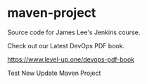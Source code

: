# maven-project
Source code for James Lee's Jenkins course.

Check out our Latest DevOps PDF book.

https://www.level-up.one/devops-pdf-book

Test New Update
Maven Project
